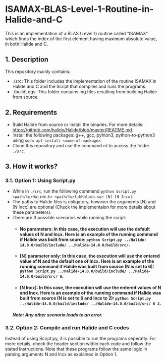 # ISAMAX-BLAS-Level-1-Routine-in-Halide-and-C
This is an implementation of a BLAS (Level 1) routine called "ISAMAX" which finds the index of the first element having maximum absolute value, in both Halide and C.

## 1. Description
This repository mainly contains:
  - ./src: This folder includes the implementation of the routine ISAMAX in Halide and C and the Script that compiles and runs the programs.
  - ./buildLogs: This folder contains log files resulting from building Halide from source.

## 2. Requirements
- Build Halide from source or install the binaries. For more details: https://github.com/halide/Halide/blob/master/README.md.
- Install the following packages: g++, gcc, pyhton3, python-to-python3 using ```sudo apt install <name-of-package>```\.
- Clone this repository and use the command ```cd``` to access the folder ```./src```\.

## 3. How it works?
### 3.1. Option 1: Using Script.py
- While in ```./src```\, run the following command ```python Script.py <path/to/Halide.h> <path/to/libHalide.so> [N] [N Incx]```\.
- The paths to Halide files is obligatory, however the arguments [N] and [N Incx] are optional (Check the implementaion for more details about these parameters).
- There are 3 possible scenarios while running the script:
  - #### No parameters: In this case, the execution will use the default values of N and Incx. Here is an example of the running command if Halide was built from source: ```python Script.py ../Halide-14.0.0/build/include/ ../Halide-14.0.0/build/src/```\.
  - #### [N] parameter only: In this case, the execution will use the entered value of N and the default one of Incx. Here is an example of the running command if Halide was built from source (N is set to 6): ```python Script.py ../Halide-14.0.0/build/include/ ../Halide-14.0.0/build/src/ 6```\.
  - #### [N Incx]: In this case, the execution will use the entered values of N and Incx. Here is an example of the running command if Halide was built from source (N is set to 6 and Incx to 2): ```python Script.py ../Halide-14.0.0/build/include/ ../Halide-14.0.0/build/src/ 6 2```\.
  ##### Note: Any other scenario leads to an error.

### 3.2. Option 2: Compile and run Halide and C codes 
Instead of using Script.py, it is possible to run the programs seperatly. For more details, check the header section within each code and follow the stated instructions. Note that these programs follow the same logic in parsing arguments N and Incx as explained in Option 1.



